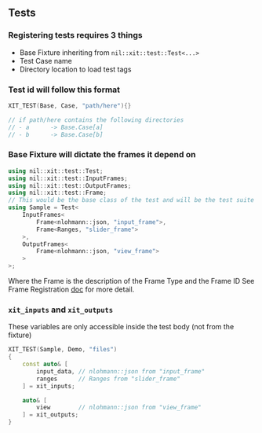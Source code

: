 ## Tests

### Registering tests requires 3 things
- Base Fixture inheriting from `nil::xit::test::Test<...>`
- Test Case name
- Directory location to load test tags

### Test id will follow this format

```cpp
XIT_TEST(Base, Case, "path/here"){}

// if path/here contains the following directories
// - a      -> Base.Case[a]
// - b      -> Base.Case[b]
```

### Base Fixture will dictate the frames it depend on

```cpp
using nil::xit::test::Test;
using nil::xit::test::InputFrames;
using nil::xit::test::OutputFrames;
using nil::xit::test::Frame;
// This would be the base class of the test and will be the test suite name
using Sample = Test<
    InputFrames<
        Frame<nlohmann::json, "input_frame">,
        Frame<Ranges, "slider_frame">
    >,
    OutputFrames<
        Frame<nlohmann::json, "view_frame">
    >
>;
```

Where the Frame is the description of the Frame Type and the Frame ID
See Frame Registration [doc](./FRAMES.md) for more detail.

### `xit_inputs` and `xit_outputs`

These variables are only accessible inside the test body (not from the fixture)

```cpp
XIT_TEST(Sample, Demo, "files")
{
    const auto& [
        input_data, // nlohmann::json from "input_frame"
        ranges      // Ranges from "slider_frame"
    ] = xit_inputs;

    auto& [
        view        // nlohmann::json from "view_frame"
    ] = xit_outputs;
}